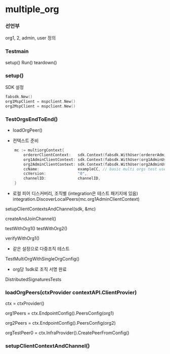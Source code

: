 # multiple_org

[](https://github.com/hyperledger/fabric-sdk-go/blob/master/test/integration/e2e/orgs/multiple_orgs_test.go)

### 선언부

org1, 2, admin, user 정의

### Testmain

setup()
Run()
teardown()

### setup()

SDK 설정

```go
fabsdk.New()
org1MspClient = mspclient.New()
org2MspClient = mspclient.New()
```

### TestOrgsEndToEnd()

* loadOrgPeer()

* 컨텍스트 준비

```go
	mc := multiorgContext{
		ordererClientContext:   sdk.Context(fabsdk.WithUser(ordererAdminUser), fabsdk.WithOrg(ordererOrgName)),
		org1AdminClientContext: sdk.Context(fabsdk.WithUser(org1AdminUser), fabsdk.WithOrg(org1)),
		org2AdminClientContext: sdk.Context(fabsdk.WithUser(org2AdminUser), fabsdk.WithOrg(org2)),
		ccName:                 exampleCC, // basic multi orgs test uses exampleCC for testing
		ccVersion:              "0",
		channelID:              channelID,
	}
```

* 로컬 피어 디스커버리, 조직별
(integration은 테스트 패키지에 있음)
integration.DiscoverLocalPeers(mc.org1AdminClientContext)

setupClientContextsAndChannel(sdk, &mc)

createAndJoinChannel()

testWithOrg1()
testWithOrg2()

verifyWithOrg1()

* 같은 설정으로 다중조직 테스트

TestMultiOrgWithSingleOrgConfig()

* org당 1sdk로 조직 서명 완료

DistributedSignaturesTests

### loadOrgPeers(ctxProvider contextAPI.ClientProvier)

ctx = ctxProvider()

org1Peers = ctx.EndpointConfig().PeersConfig(org1)

org2Peers = ctx.EndpointConfig().PeersConfig(org2)

orgTestPeer0 = ctx.InfraProvider().CreatePeerFromConfig()

### setupClientContextAndChannel()

